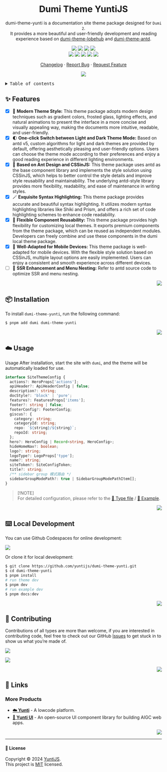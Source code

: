 <a name="readme-top"></a>

<div align="center">

<h1>Dumi Theme YuntiJS</h1>

dumi-theme-yunti is a documentation site theme package designed for `Dumi 2`. <br/>It provides a more beautiful and user-friendly development and reading experience based on [dumi-theme-lobehub](https://github.com/lobehub/dumi-theme-lobehub) and [dumi-theme-antd](https://github.com/KuangPF/dumi-theme-antd).

[![][npm-release-shield]][npm-release-link]
[![][github-releasedate-shield]][github-releasedate-link]
[![][github-action-test-shield]][github-action-test-link]
[![][github-action-release-shield]][github-action-release-link]<br/>
[![][github-contributors-shield]][github-contributors-link]
[![][github-forks-shield]][github-forks-link]
[![][github-stars-shield]][github-stars-link]
[![][github-issues-shield]][github-issues-link]
[![][github-license-shield]][github-license-link]

[Changelog](./CHANGELOG.md) · [Report Bug][github-issues-link] · [Request Feature][github-issues-link]

![](https://raw.githubusercontent.com/andreasbm/readme/master/assets/lines/rainbow.png)

</div>

<details>
<summary><kbd>Table of contents</kbd></summary>

#### TOC

- [✨ Features](#-features)
- [📦 Installation](#-installation)
- [☁️ Usage](#️-usage)
- [⌨️ Local Development](#️-local-development)
- [🤝 Contributing](#-contributing)
- [🔗 Links](#-links)
  - [More Products](#more-products)

####

</details>

## ✨ Features

- [x] 🤯 **Modern Theme Style:** This theme package adopts modern design techniques such as gradient colors, frosted glass, lighting effects, and natural animations to present the interface in a more concise and visually appealing way, making the documents more intuitive, readable, and user-friendly.
- [x] 🌓 **One-click Switch between Light and Dark Theme Mode:** Based on antd v5, custom algorithms for light and dark themes are provided by default, offering aesthetically pleasing and user-friendly options. Users can choose the theme mode according to their preferences and enjoy a good reading experience in different lighting environments.
- [x] 💅 **Based on Ant Design and CSSinJS:** This theme package uses antd as the base component library and implements the style solution using CSSinJS, which helps to better control the style details and improve style reusability and maintainability. The underlying antd-style library provides more flexibility, readability, and ease of maintenance in writing styles.
- [x] 🪄 **Exquisite Syntax Highlighting:** This theme package provides accurate and beautiful syntax highlighting. It utilizes modern syntax highlighting libraries like Shiki and Prism, and offers a rich set of code highlighting schemes to enhance code readability.
- [x] 🧩 **Flexible Component Reusability:** This theme package provides high flexibility for customizing local themes. It exports premium components from the theme package, which can be reused as independent modules. Developers can freely combine and use these components in the dumi local theme package.
- [x] 📱 **Well-Adapted for Mobile Devices:** This theme package is well-adapted for mobile devices. With the flexible style solution based on CSSinJS, multiple layout options are easily implemented. Users can enjoy a consistent and smooth experience across different devices.
- [ ] 🧭 **SSR Enhancement and Menu Nesting:** Refer to antd source code to optimize SSR and menu nesting.

<div align="right">

[![][back-to-top]](#readme-top)

</div>

## 📦 Installation

To install `dumi-theme-yunti`, run the following command:

```bash
$ pnpm add dumi dumi-theme-yunti
```

<div align="right">

[![][back-to-top]](#readme-top)

</div>

## ☁️ Usage

Usage After installation, start the site with `dumi`, and the theme will be automatically loaded for use.

```ts
interface SiteThemeConfig {
  actions?: HeroProps['actions'];
  apiHeader?: ApiHeaderConfig | false;
  description?: string;
  docStyle?: 'block' | 'pure';
  features?: FeaturesProps['items'];
  footer?: string | false;
  footerConfig?: FooterConfig;
  giscus?: {
    category: string;
    categoryId: string;
    repo: `${string}/${string}`;
    repoId: string;
  };
  hero?: HeroConfig | Record<string, HeroConfig>;
  hideHomeNav?: boolean;
  logo?: string;
  logoType?: LogoProps['type'];
  name?: string;
  siteToken?: SiteConfigToken;
  title?: string;
  /** sidebar group 模式路由 */
  sidebarGroupModePath?: true | SidebarGroupModePathItem[];
}
```

> \[!NOTE]\
> For detailed configuration, please refer to the [📘 Type file](https://github.com/yuntijs/dumi-theme-yunti/blob/master/src/types/config.ts) / [📘 Example](https://github.com/yuntijs/dumi-theme-yunti/blob/master/example/.dumirc.ts).

<div align="right">

[![][back-to-top]](#readme-top)

</div>

## ⌨️ Local Development

You can use Github Codespaces for online development:

[![][github-codespace-shield]][github-codespace-link]

Or clone it for local development:

```bash
$ git clone https://github.com/yuntijs/dumi-theme-yunti.git
$ cd dumi-theme-yunti
$ pnpm install
# run theme dev
$ pnpm dev
# run example dev
$ pnpm docs:dev
```

<div align="right">

[![][back-to-top]](#readme-top)

</div>

## 🤝 Contributing

Contributions of all types are more than welcome, if you are interested in contributing code, feel free to check out our GitHub [Issues][github-issues-link] to get stuck in to show us what you’re made of.

[![][pr-welcome-shield]][pr-welcome-link]

[![][github-contrib-shield]][github-contrib-link]

<div align="right">

[![][back-to-top]](#readme-top)

</div>

## 🔗 Links

### More Products

- **[☁️ Yunti](https://github.com/yuntijs/yunti)** - A lowcode platform.
- **[🍭 Yunti UI](https://github.com/yuntijs/yunti-ui)** - An open-source UI component library for building AIGC web apps.

<div align="right">

[![][back-to-top]](#readme-top)

</div>

---

#### 📝 License

Copyright © 2024 [YuntiJS][profile-link]. <br />
This project is [MIT](./LICENSE) licensed.

<!-- LINK GROUP -->

[back-to-top]: https://img.shields.io/badge/-BACK_TO_TOP-black?style=flat-square
[github-action-release-link]: https://github.com/yuntijs/dumi-theme-yunti/actions/workflows/release.yml
[github-action-release-shield]: https://img.shields.io/github/actions/workflow/status/yuntijs/dumi-theme-yunti/release.yml?label=release&labelColor=black&logo=githubactions&logoColor=white&style=flat-square
[github-action-test-link]: https://github.com/yuntijs/dumi-theme-yunti/actions/workflows/test.yml
[github-action-test-shield]: https://img.shields.io/github/actions/workflow/status/yuntijs/dumi-theme-yunti/test.yml?label=test&labelColor=black&logo=githubactions&logoColor=white&style=flat-square
[github-codespace-link]: https://codespaces.new/yuntijs/dumi-theme-yunti
[github-codespace-shield]: https://github.com/codespaces/badge.svg
[github-contrib-link]: https://github.com/yuntijs/dumi-theme-yunti/graphs/contributors
[github-contrib-shield]: https://contrib.rocks/image?repo=yuntijs%2Fdumi-theme-yuntijs
[github-contributors-link]: https://github.com/yuntijs/dumi-theme-yunti/graphs/contributors
[github-contributors-shield]: https://img.shields.io/github/contributors/yuntijs/dumi-theme-yunti?color=c4f042&labelColor=black&style=flat-square
[github-forks-link]: https://github.com/yuntijs/dumi-theme-yunti/network/members
[github-forks-shield]: https://img.shields.io/github/forks/yuntijs/dumi-theme-yunti?color=8ae8ff&labelColor=black&style=flat-square
[github-issues-link]: https://github.com/yuntijs/dumi-theme-yunti/issues
[github-issues-shield]: https://img.shields.io/github/issues/yuntijs/dumi-theme-yunti?color=ff80eb&labelColor=black&style=flat-square
[github-license-link]: https://github.com/yuntijs/dumi-theme-yunti/blob/main/LICENSE
[github-license-shield]: https://img.shields.io/github/license/yuntijs/dumi-theme-yunti?color=white&labelColor=black&style=flat-square
[github-releasedate-link]: https://github.com/yuntijs/dumi-theme-yunti/releases
[github-releasedate-shield]: https://img.shields.io/github/release-date/yuntijs/dumi-theme-yunti?labelColor=black&style=flat-square
[github-stars-link]: https://github.com/yuntijs/dumi-theme-yunti/network/stargazers
[github-stars-shield]: https://img.shields.io/github/stars/yuntijs/dumi-theme-yunti?color=ffcb47&labelColor=black&style=flat-square
[npm-release-link]: https://www.npmjs.com/package/dumi-theme-yunti
[npm-release-shield]: https://img.shields.io/npm/v/dumi-theme-yunti?color=369eff&labelColor=black&logo=npm&logoColor=white&style=flat-square
[pr-welcome-link]: https://github.com/yuntijs/dumi-theme-yunti/pulls
[pr-welcome-shield]: https://img.shields.io/badge/%F0%9F%A4%AF%20PR%20WELCOME-%E2%86%92-ffcb47?labelColor=black&style=for-the-badge
[profile-link]: https://github.com/yuntijs
